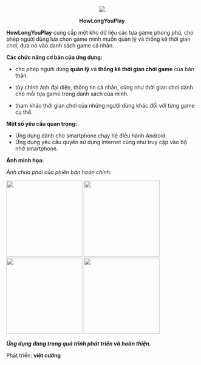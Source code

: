 <p align="center">
  <img src="https://i.imgur.com/BZha6Hg.png"/>
</p>

<p align="center"><b>HowLongYouPlay</b></p>

**HowLongYouPlay** cung cấp một kho dữ liệu các tựa game phong phú, cho phép người dùng lựa chọn game mình muốn quản lý và thống kê thời gian chơi, đưa nó vào danh sách game cá nhân.

**Các chức năng cơ bản của ứng dụng:** 

* cho phép người dùng **quản lý** và **thống kê thời gian chơi game** của bản thân.

* tùy chỉnh ảnh đại diện, thông tin cá nhân, cũng như thời gian chơi dành cho mỗi tựa game trong danh sách của mình.

* tham khảo thời gian chơi của những người dùng khác đối với từng game cụ thể.

**Một số yêu cầu quan trọng:**
- Ứng dụng dành cho smartphone chạy hệ điều hành Android.
- Ứng dụng yêu cầu quyền sử dụng internet cũng như truy cập vào bộ nhớ smartphone.

**Ảnh minh họa:**

_Ảnh chưa phải của phiên bản hoàn chỉnh._

<p float="left">
  <img src="https://i.imgur.com/G2WmOiO.png" width="200" />
  <img src="https://i.imgur.com/qidC3mo.png" width="200" /> 
  <img src="https://i.imgur.com/j4LsVvo.png" width="200" />
  <img src="https://i.imgur.com/3HavPNV.png" width="200" /> 
</p>

_**Ứng dụng đang trong quá trình phát triển và hoàn thiện.**_

Phát triển: **việt cường**



